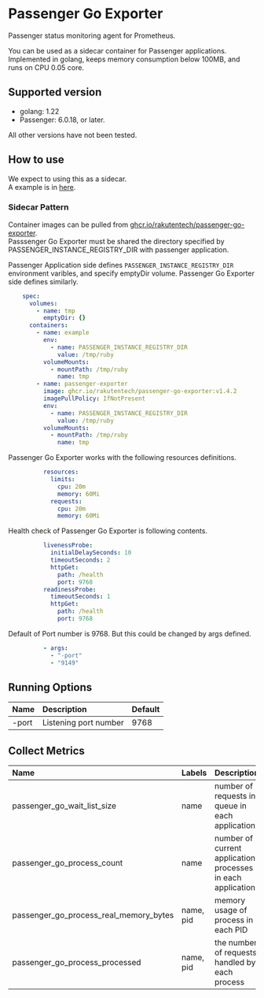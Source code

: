 # Passenger Go Exporter
Passenger status monitoring agent for Prometheus.

You can be used as a sidecar container for Passenger applications.
Implemented in golang, keeps memory consumption below 100MB, and runs on CPU 0.05 core.

## Supported version

- golang: 1.22
- Passenger: 6.0.18, or later.

All other versions have not been tested.

## How to use

We expect to using this as a sidecar.<br>
A example is in [here](./test/kubernetes/).

### Sidecar Pattern

Container images can be pulled from [ghcr.io/rakutentech/passenger-go-exporter](https://github.com/orgs/rakutentech/packages/container/package/passenger-go-exporter).<br>
Passsenger Go Exporter must be shared the directory specified by PASSENGER_INSTANCE_REGISTRY_DIR with passenger application.

Passenger Application side defines `PASSENGER_INSTANCE_REGISTRY_DIR` environment varibles,
and specify emptyDir volume.
Passenger Go Exporter side defines similarly.

```yaml
    spec:
      volumes:
        - name: tmp
          emptyDir: {}
      containers:
        - name: example
          env:
            - name: PASSENGER_INSTANCE_REGISTRY_DIR
              value: /tmp/ruby
          volumeMounts:
            - mountPath: /tmp/ruby
              name: tmp
        - name: passenger-exporter
          image: ghcr.io/rakutentech/passenger-go-exporter:v1.4.2
          imagePullPolicy: IfNotPresent
          env:
            - name: PASSENGER_INSTANCE_REGISTRY_DIR
              value: /tmp/ruby
          volumeMounts:
            - mountPath: /tmp/ruby
              name: tmp
```

Passenger Go Exporter works with the following resources definitions.

```yaml
          resources:
            limits:
              cpu: 20m
              memory: 60Mi
            requests:
              cpu: 20m
              memory: 60Mi
```

Health check of Passenger Go Exporter is following contents.

```yaml
          livenessProbe:
            initialDelaySeconds: 10
            timeoutSeconds: 2
            httpGet:
              path: /health
              port: 9768
          readinessProbe:
            timeoutSeconds: 1
            httpGet:
              path: /health
              port: 9768
```

Default of Port number is 9768.
But this could be changed by args defined.

```yaml
          - args:
            - "-port"
            - "9149"
```

## Running Options

|Name|Description|Default|
|:---|:---|:---|
|-port|Listening port number|9768|

## Collect Metrics

|Name|Labels|Description|
|:---|:---|:---|
|passenger_go_wait_list_size|name|number of requests in queue in each application|
|passenger_go_process_count|name|number of current application processes in each application|
|passenger_go_process_real_memory_bytes|name, pid|memory usage of process in each PID|
|passenger_go_process_processed|name, pid|the number of requests handled by each process|

